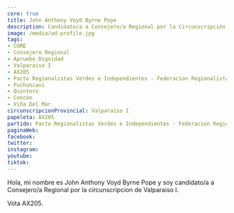 ```yaml
---
core: true
title: John Anthony Voyd Byrne Pope
description: Candidato/a a Consejero/a Regional por la Circunscripción de Valparaiso I
image: /media/ad-profile.jpg
tags:
- CORE
- Consejero Regional
- Apruebo Dignidad
- Valparaiso I
- AX205
- Pacto Regionalistas Verdes e Independientes - Federacion Regionalista Verde Social - Partido Republicano De Chile
- Puchuncavi
- Quintero
- Concon
- Viña Del Mar
circunscripcionProvincial: Valparaiso I
papeleta: AX205
partido: Pacto Regionalistas Verdes e Independientes - Federacion Regionalista Verde Social - Partido Republicano De Chile
paginaWeb:
facebook:
twitter:
instagram:
youtube:
tiktok:
---
```

Hola, mi nombre es John Anthony Voyd Byrne Pope y soy candidato/a a Consejero/a Regional por la circunscripcion de Valparaiso I.

Vota AX205.